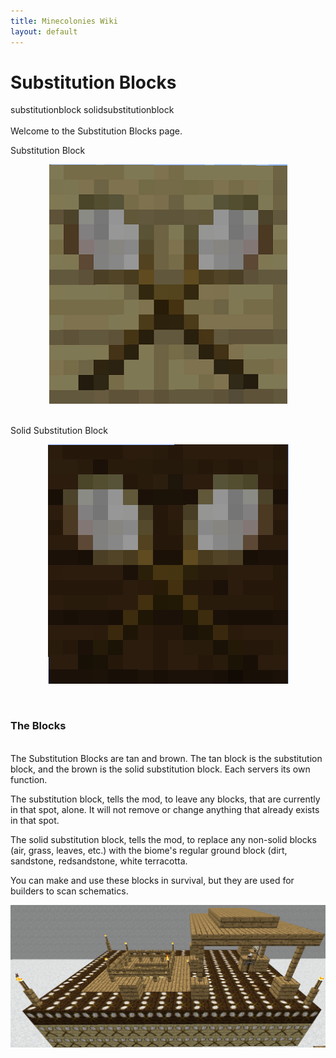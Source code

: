 ```yaml
---
title: Minecolonies Wiki
layout: default
---
```

# Substitution Blocks
<div class="infobox box text-center">
    <recipe>substitutionblock</recipe>
    <recipe>solidsubstitutionblock</recipe>
</div>
<br>
Welcome to the Substitution Blocks page. 
<br>

Substitution Block
<br>
<p style="text-align:center;"><img src="../../assets/images/items/substitutionblock.png" alt="Substitution Block"></p>
<br>
Solid Substitution Block
<br>
<p style="text-align:center;"><img src="../../assets/images/items/solidsubstitutionblock.png" alt="SolidSubstitution Block"></p>
<br>

### The Blocks
<br>
The Substitution Blocks are tan and brown. The tan block is the substitution block, and the brown is the solid substitution block.  Each servers its own function. 

The substitution block, tells the mod, to leave any blocks, that are currently in that spot, alone. It will not remove or change anything that already exists in that spot.

The solid substitution block, tells the mod, to replace any non-solid blocks (air, grass, leaves, etc.) with the biome's regular ground block (dirt, sandstone, redsandstone, white terracotta. 

You can make and use these blocks in survival, but they are used for builders to scan schematics.
<br>
<p style="text-align:center;"><img src="../../assets/images/items/sampleschematic.png" alt="Sample Schematic"></p>
<br>
